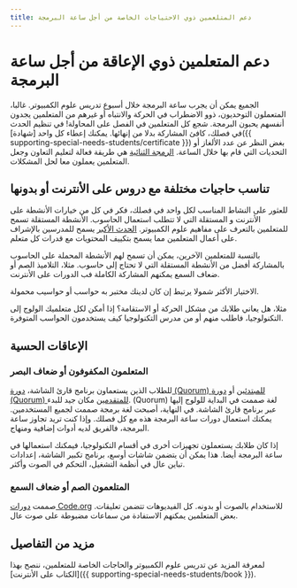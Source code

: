 ```yaml
---
title: دعم المتلعمين ذوي الاحتياجات الخاصة من أجل ساعة البرمجة
---
```


# دعم المتعلمين ذوي الإعاقة من أجل ساعة البرمجة

الجميع يمكن أن يجرب ساعة البرمجة خلال أسبوع تدريس علوم الكمبيوتر. غالبا، المتعملون التوحديون، ذوو الاضطراب في الحركة والانتباه أو غيرهم من المتعلمين يجدون أنفسهم يحبون البرمجة. شجع كل المتعلمين في الفصل على المحاولة! في تنظيم الحدث في فصلك، كافئ المشاركة بدلا من إنهائها. يمكنك إعطاء كل واحد [شهادة]({{ supporting-special-needs-students/certificate }}) بغض النظر عن عدد الألغاز أو التحديات التي قام بها خلال الساعة. [الرمجة الثنائية](https://www.youtube.com/watch?v=vgkahOzFH2Q) هي طريقة فعالة لتعليم التعاون وجعل المتعلمين يعملون معا لحل المشكلات.

## تناسب حاجيات مختلفة مع دروس على الأنترنت أو بدونها

للعثور على النشاط المناسب لكل واحد في فصلك، فكر في كل من خيارات الأنشطة على الأنترنت و المستقلة التي لا تتطلب استعمال الحاسوب. الأنشطة المستقلة تسمح للمتعلمين بالتعرف على مفاهيم علوم الكمبيوتر. [الحدث الأكبر](https://studio.code.org/s/course1/stage/15/puzzle/1) يسمح للمدرسين بالإشراف على أعمال المتعلمين مما يسمح بتكييف المحتويات مع قدرات كل متعلم.

بالنسبة للمتعلمين الآخرين، يمكن أن تسمح لهم الأنشطة المحملة على الحاسوب بالمشاركة أفضل من الأنشطة المستقلة التي لا تحتاج إلى حاسوب. مثلا، التلاميذ الصم أو ضعاف السمع يمكنهم المشاركة الكاملة فب الدورات على الأنترنت.

الاختيار الأكثر شمولا يرتبط إن كان لدينك مختبر به حواسب أو حواسيب محمولة.

مثلا، هل يعاني طلابك من مشكل الحركة أو الاستقامة؟ إذا أمكن لكل متعلميك الولوج إلى التكنولوجيا، فاطلب منهم أو من مدرس التكنولوجيا كيف يستخدمون الحواسب المتوفرة.

## الإعاقات الحسية

### المتعلمون المكفوفون أو ضعاف البصر

للطلاب الذين يستعماون برنامج قارئ الشاشة، [دورة (Quorum) للمبتدئين](https://quorumlanguage.com/hourofcode/astro1.html) أو [دورة (Quorum) للمتقدمين](https://quorumlanguage.com/hourofcode/part1.html) مكان جيد للبدء. (Quorum) لغة صممت في البداية للولوج إليها عبر برنامج قارئ الشاشة. في النهاية، أصبحت لغة برمجة صممت لجميع المستخدمين. يمكنك استعمال دورات ساعة البرمجة هذه مع كل فصلك. وإذا كنت تريد تجاوز ساعة البرمجة، فالفريق لديه أدوات إضافية ومنهاج.

إذا كان طلابك يستعملون تجهيزات أخرى في أقسام التكنولوجيا، فيمكنك استعمالها في ساعة البرمجة أيضا. هذا يمكن أن يتضمن شاشات أوسع، برنامج تكبير الشاشة، إعدادات تباين عال في أنظمة التشغيل، التحكم في الصوت وأكثر.

### المتلعمون الصم أو ضعاف السمع

صممت [دورات Code.org](https://studio.code.org/) للاستخدام بالصوت أو بدونه. كل الفيديوهات تتضمن تعليقات. بعض المتعلمين يمكنهم الاستفادة من سماعات مضبوطة على صوت عال.

## مزيد من التفاصيل

لمعرفة المزيد عن تدريس علوم الكمبيوتر والحاجات الخاصة للمتعلمين، ننصح بهذا [الكتاب على الأنترنت]({{ supporting-special-needs-students/book }}).